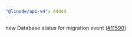 ```yaml
---
"@linode/api-v4": Added
---
```


new Database status for migration event ([#11590](https://github.com/linode/manager/pull/11590))
